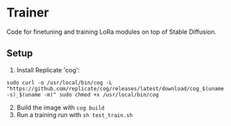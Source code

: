 # Trainer

Code for finetuning and training LoRa modules on top of Stable Diffusion.

## Setup

1. Install Replicate 'cog':

``
sudo curl -o /usr/local/bin/cog -L "https://github.com/replicate/cog/releases/latest/download/cog_$(uname -s)_$(uname -m)"
sudo chmod +x /usr/local/bin/cog
``

2. Build the image with `cog build`
3. Run a training run with `sh test_train.sh`
